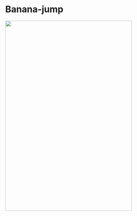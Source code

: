 # Banana-jump



<img src="https://user-images.githubusercontent.com/39114234/96464659-c05d4400-1230-11eb-8cf4-29a473c91ed0.gif" width="400" height="600" />
